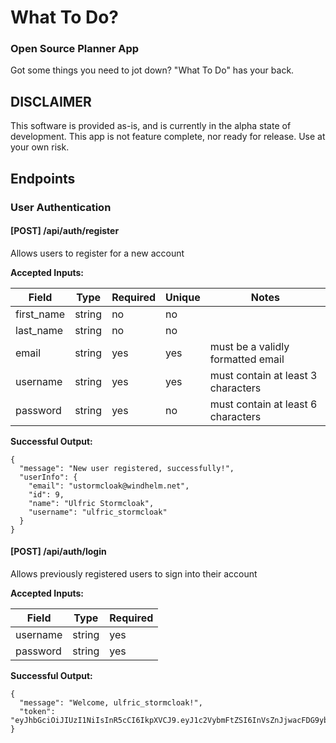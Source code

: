 # What To Do?

### Open Source Planner App

Got some things you need to jot down? "What To Do" has your back.

## DISCLAIMER

This software is provided as-is, and is currently in the alpha state of development. This app is not feature complete, nor ready for release. Use at your own risk.

## Endpoints

### User Authentication

#### [POST] /api/auth/register

Allows users to register for a new account

**Accepted Inputs:**

Field      | Type   | Required | Unique | Notes
-----------|--------|----------|--------|-----------------------------------
first_name | string | no       | no     |
last_name  | string | no       | no     |
email      | string | yes      | yes    | must be a validly formatted email
username   | string | yes      | yes    | must contain at least 3 characters
password   | string | yes      | no     | must contain at least 6 characters

**Successful Output:**

```
{
  "message": "New user registered, successfully!",
  "userInfo": {
    "email": "ustormcloak@windhelm.net",
    "id": 9,
    "name": "Ulfric Stormcloak",
    "username": "ulfric_stormcloak"
  }
}
```

#### [POST] /api/auth/login

Allows previously registered users to sign into their account

**Accepted Inputs:**

Field    | Type   | Required
---------|--------|---------
username | string | yes
password | string | yes

**Successful Output:**

```
{
  "message": "Welcome, ulfric_stormcloak!",
  "token": "eyJhbGciOiJIUzI1NiIsInR5cCI6IkpXVCJ9.eyJ1c2VybmFtZSI6InVsZnJjwacFDG9ybWNsb2FrIiwiaWF0IjoxNjQwMTE1NTc5LCJleHAiOjE2NDAxMTkxNzl9.W91ZGiSYKFbJdzt9G4JRjS6H3AV040Ia46PMFwvTUh0"
}
```
